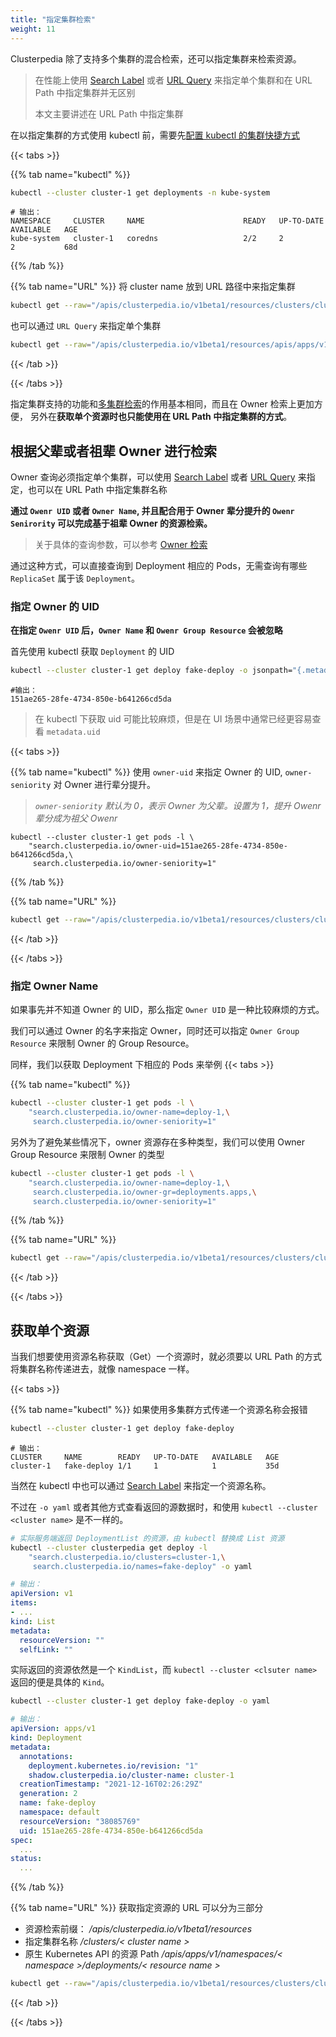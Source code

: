 ```yaml
---
title: "指定集群检索"
weight: 11
---
```


Clusterpedia 除了支持多个集群的混合检索，还可以指定集群来检索资源。

> 在性能上使用 [Search Label](../#元信息检索) 或者 [URL Query](../#元信息检索) 来指定单个集群和在 URL Path 中指定集群并无区别
>
> 本文主要讲述在 URL Path 中指定集群

在以指定集群的方式使用 kubectl 前，需要先[配置 kubectl 的集群快捷方式](../../access-clusterpedia#为-kubectl-生成集群访问的快捷配置)

{{< tabs >}}

{{% tab name="kubectl" %}}
```bash
kubectl --cluster cluster-1 get deployments -n kube-system
```
```
# 输出：
NAMESPACE     CLUSTER     NAME                      READY   UP-TO-DATE   AVAILABLE   AGE
kube-system   cluster-1   coredns                   2/2     2            2           68d
```
{{% /tab %}}

{{% tab name="URL" %}}
将 cluster name 放到 URL 路径中来指定集群
```bash
kubectl get --raw="/apis/clusterpedia.io/v1beta1/resources/clusters/cluster-1/apis/apps/v1/deployments"
```

也可以通过 `URL Query` 来指定单个集群
```bash
kubectl get --raw="/apis/clusterpedia.io/v1beta1/resources/apis/apps/v1/deployments?clusters=cluster-1"
```
{{< /tab >}}

{{< /tabs >}}

指定集群支持的功能和[多集群检索](../multi-cluster)的作用基本相同，而且在 Owner 检索上更加方便，
另外在**获取单个资源时也只能使用在 URL Path 中指定集群的方式**。


## 根据父辈或者祖辈 Owner 进行检索
Owner 查询必须指定单个集群，可以使用 [Search Label](../#元信息检索) 或者 [URL Query](../#元信息检索) 来指定，也可以在 URL Path 中指定集群名称

**通过 `Owenr UID` 或者 `Owner Name`, 并且配合用于 Owner 辈分提升的 `Owenr Senirority` 可以完成基于祖辈 Owner 的资源检索。**
> 关于具体的查询参数，可以参考 [Owner 检索](../#owner-检索)

通过这种方式，可以直接查询到 Deployment 相应的 Pods，无需查询有哪些 `ReplicaSet` 属于该 `Deployment`。

### 指定 Owner  的 UID
**在指定 `Owenr UID` 后，`Owner Name` 和 `Owenr Group Resource` 会被忽略**

首先使用 kubectl 获取 `Deployment` 的 UID
```bash
kubectl --cluster cluster-1 get deploy fake-deploy -o jsonpath="{.metadata.uid}"
```
```
#输出：
151ae265-28fe-4734-850e-b641266cd5da
```
> 在 kubectl 下获取 uid 可能比较麻烦，但是在 UI 场景中通常已经更容易查看 `metadata.uid`

{{< tabs >}}

{{% tab name="kubectl" %}}
使用 `owner-uid` 来指定 Owner 的 UID, `owner-seniority` 对 Owner 进行辈分提升。

> *`owner-seniority` 默认为 0，表示 Owner 为父辈。设置为 1，提升 Owenr 辈分成为祖父 Owenr*

```
kubectl --cluster cluster-1 get pods -l \
    "search.clusterpedia.io/owner-uid=151ae265-28fe-4734-850e-b641266cd5da,\
     search.clusterpedia.io/owner-seniority=1"
```

{{% /tab %}}

{{% tab name="URL" %}}
```bash
kubectl get --raw="/apis/clusterpedia.io/v1beta1/resources/clusters/cluster-1/api/v1/namespaces/default/pods?ownerUID=151ae265-28fe-4734-850e-b641266cd5da&ownerSeniority=1"
```
{{< /tab >}}

{{< /tabs >}}

### 指定 Owner Name
如果事先并不知道 Owner 的 UID，那么指定 `Owner UID` 是一种比较麻烦的方式。

我们可以通过 Owner 的名字来指定 Owner，同时还可以指定 `Owner Group Resource` 来限制 Owner 的 Group Resource。

同样，我们以获取 Deployment 下相应的 Pods 来举例
{{< tabs >}}

{{% tab name="kubectl" %}}
```bash
kubectl --cluster cluster-1 get pods -l \
    "search.clusterpedia.io/owner-name=deploy-1,\
     search.clusterpedia.io/owner-seniority=1"
```

另外为了避免某些情况下，owner 资源存在多种类型，我们可以使用 Owner Group Resource 来限制 Owner 的类型
```bash
kubectl --cluster cluster-1 get pods -l \
    "search.clusterpedia.io/owner-name=deploy-1,\
     search.clusterpedia.io/owner-gr=deployments.apps,\
     search.clusterpedia.io/owner-seniority=1"
```

{{% /tab %}}

{{% tab name="URL" %}}
```bash
kubectl get --raw="/apis/clusterpedia.io/v1beta1/resources/clusters/cluster-1/api/v1/namespaces/default/pods?ownerName=deploy-1&ownerSeniority=1"
```
{{< /tab >}}

{{< /tabs >}}

## 获取单个资源
当我们想要使用资源名称获取（Get）一个资源时，就必须要以 URL Path 的方式将集群名称传递进去，就像 namespace 一样。

{{< tabs >}}

{{% tab name="kubectl" %}}
如果使用多集群方式传递一个资源名称会报错
```bash
kubectl --cluster cluster-1 get deploy fake-deploy 
```
```
# 输出：
CLUSTER     NAME        READY   UP-TO-DATE   AVAILABLE   AGE
cluster-1   fake-deploy 1/1     1            1           35d
```
当然在 kubectl 中也可以通过 [Search Label](../#元信息检索) 来指定一个资源名称。

不过在 `-o yaml` 或者其他方式查看返回的源数据时，和使用 `kubectl --cluster <cluster name>` 是不一样的。
```bash
# 实际服务端返回 DeploymentList 的资源，由 kubectl 替换成 List 资源
kubectl --cluster clusterpedia get deploy -l 
    "search.clusterpedia.io/clusters=cluster-1,\
     search.clusterpedia.io/names=fake-deploy" -o yaml
```
```yaml
# 输出：
apiVersion: v1
items:
- ...
kind: List
metadata:
  resourceVersion: ""
  selfLink: ""
```
实际返回的资源依然是一个 `KindList`，而 `kubectl --cluster <clsuter name>` 返回的便是具体的 `Kind`。
```bash
kubectl --cluster cluster-1 get deploy fake-deploy -o yaml
```
```yaml
# 输出：
apiVersion: apps/v1
kind: Deployment
metadata:
  annotations:
    deployment.kubernetes.io/revision: "1"
    shadow.clusterpedia.io/cluster-name: cluster-1
  creationTimestamp: "2021-12-16T02:26:29Z"
  generation: 2
  name: fake-deploy
  namespace: default
  resourceVersion: "38085769"
  uid: 151ae265-28fe-4734-850e-b641266cd5da
spec:
  ...
status:
  ...
```

{{% /tab %}}

{{% tab name="URL" %}}
获取指定资源的 URL 可以分为三部分
* 资源检索前缀： */apis/clusterpedia.io/v1beta1/resources*
* 指定集群名称 */clusters/< cluster name >*
* 原生 Kubernetes API 的资源 Path */apis/apps/v1/namespaces/< namespace >/deployments/< resource name >*

```bash
kubectl get --raw="/apis/clusterpedia.io/v1beta1/resources/clusters/cluster-1/apis/apps/v1/namespaces/default/deployments/fake-deploy"
```
{{< /tab >}}

{{< /tabs >}}
